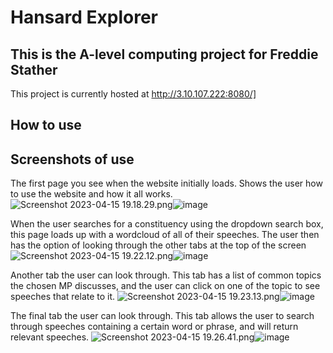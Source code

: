 # Hansard Explorer
## This is the A-level computing project for Freddie Stather

This project is currently hosted at http://3.10.107.222:8080/]

## How to use

## Screenshots of use


The first page you see when the website initially loads. Shows the user how to use the website and how it all works.
<img src="blob:chrome-untrusted://media-app/39a8529b-21c6-4a0f-8c11-0711b879a98b" alt="Screenshot 2023-04-15 19.18.29.png"/>![image](https://user-images.githubusercontent.com/61631056/232246751-b841200b-e8f3-4b16-8875-bde6aa915c79.png)


When the user searches for a constituency using the dropdown search box, this page loads up with a wordcloud of all of their speeches. The user then has the option of looking through the other tabs at the top of the screen
<img src="blob:chrome-untrusted://media-app/2cc291d2-fd2a-4c56-8120-16ab1713964b" alt="Screenshot 2023-04-15 19.22.12.png"/>![image](https://user-images.githubusercontent.com/61631056/232246902-a7f50d54-0003-4c1e-b85f-e6cf0ee5b07d.png)


Another tab the user can look through. This tab has a list of common topics the chosen MP discusses, and the user can click on one of the topic to see speeches that relate to it.
<img src="blob:chrome-untrusted://media-app/015cd95b-2790-4fdb-b1c8-a44abc1f850f" alt="Screenshot 2023-04-15 19.23.13.png"/>![image](https://user-images.githubusercontent.com/61631056/232246932-9f7fd0a7-4f98-4aef-9425-ee854a5f3bc6.png)


The final tab the user can look through. This tab allows the user to search through speeches containing a certain word or phrase, and will return relevant speeches.
<img src="blob:chrome-untrusted://media-app/b52247c0-bda4-4534-9ce9-ea0961996206" alt="Screenshot 2023-04-15 19.26.41.png"/>![image](https://user-images.githubusercontent.com/61631056/232247121-324bb87b-d23b-46c8-b21a-0df8d49f14a4.png)


